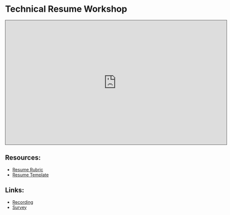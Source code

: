 # Technical Resume Workshop

<iframe src="https://adaacademy.hosted.panopto.com/Panopto/Pages/Embed.aspx?id=7f9e4c2e-1d72-4209-88aa-ad20017457f5&autoplay=false&offerviewer=true&showtitle=true&showbrand=false&start=0&interactivity=all" height="405" width="720" style="border: 1px solid #464646;" allowfullscreen allow="autoplay"></iframe>

## Resources: 
- [Resume Rubric](https://docs.google.com/document/d/1BVqiq-oKUkqo_eeVizCw5MJWJU3Mdz-iPlnQaaeM7Z8/edit)
- [Resume Template](https://docs.google.com/document/d/1ALP6B0c6lw_cWEvIEhXlAC5Hsbq9zcvQ/edit)

## Links:
- [Recording](https://adaacademy.hosted.panopto.com/Panopto/Pages/Viewer.aspx?id=7f9e4c2e-1d72-4209-88aa-ad20017457f5)
- [Survey](https://docs.google.com/forms/d/e/1FAIpQLSfUrGFtVTDsm54ZV8ldRm3mKOtCY8eFCMQRkpUiQqM6OaCuyQ/viewform?usp=sf_link)

